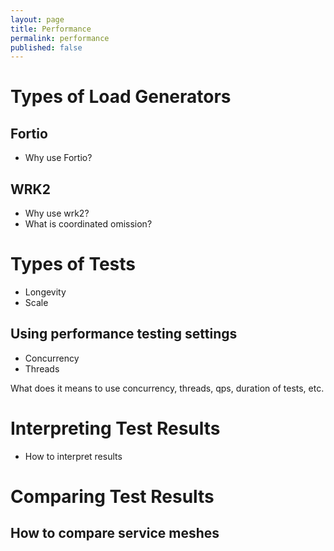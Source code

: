 ```yaml
---
layout: page
title: Performance
permalink: performance
published: false
---
```

# Types of Load Generators
## Fortio
* Why use Fortio?

## WRK2
* Why use wrk2?
* What is coordinated omission?

# Types of Tests
* Longevity
* Scale

## Using performance testing settings
* Concurrency
* Threads

What does it means to use concurrency, threads, qps, duration of tests, etc.

# Interpreting Test Results
* How to interpret results


# Comparing Test Results
## How to compare service meshes